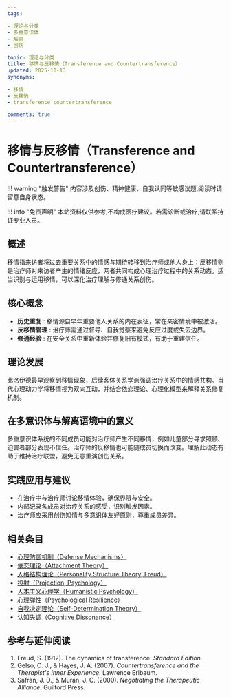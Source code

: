 ```yaml
---
tags:

- 理论与分类
- 多重意识体
- 解离
- 创伤

topic: 理论与分类
title: 移情与反移情（Transference and Countertransference）
updated: 2025-10-13
synonyms:

- 移情
- 反移情
- transference countertransference

comments: true
---
```


# 移情与反移情（Transference and Countertransference）

!!! warning "触发警告"
    内容涉及创伤、精神健康、自我认同等敏感议题,阅读时请留意自身状态。

!!! info "免责声明"
    本站资料仅供参考,不构成医疗建议。若需诊断或治疗,请联系持证专业人员。

## 概述

移情指来访者将过去重要关系中的情感与期待转移到治疗师或他人身上；反移情则是治疗师对来访者产生的情绪反应，两者共同构成心理治疗过程中的关系动态。适当识别与运用移情，可以深化治疗理解与修通关系创伤。

## 核心概念

- **历史重复** : 移情源自早年重要他人关系的内在表征，常在亲密情境中被激活。
- **反移情管理** : 治疗师需通过督导、自我觉察来避免反应过度或失去边界。
- **修通经验** : 在安全关系中重新体验并修复旧有模式，有助于重建信任。

## 理论发展

弗洛伊德最早观察到移情现象，后续客体关系学派强调治疗关系中的情感共构。当代心理动力学将移情视为双向互动，并结合依恋理论、心理化模型来解释关系修复机制。

## 在多意识体与解离语境中的意义

多重意识体系统的不同成员可能对治疗师产生不同移情，例如儿童部分寻求照顾、迫害者部分表现不信任。治疗师的反移情也可能随成员切换而改变。理解此动态有助于维持治疗联盟，避免无意重演创伤关系。

## 实践应用与建议

- 在治疗中与治疗师讨论移情体验，确保界限与安全。
- 内部记录各成员对治疗关系的感受，识别触发因素。
- 治疗师应采用创伤知情与多意识体友好原则，尊重成员差异。

## 相关条目

- [心理防御机制（Defense Mechanisms）](Defense-Mechanisms.md)
- [依恋理论（Attachment Theory）](Attachment-Theory.md)
- [人格结构理论（Personality Structure Theory, Freud）](Personality-Structure-Theory.md)
- [投射（Projection, Psychology）](Projection-Psychology.md)
- [人本主义心理学（Humanistic Psychology）](Humanistic-Psychology.md)
- [心理弹性（Psychological Resilience）](Psychological-Resilience.md)
- [自我决定理论（Self-Determination Theory）](Self-Determination-Theory.md)
- [认知失调（Cognitive Dissonance）](Cognitive-Dissonance.md)

## 参考与延伸阅读

1. Freud, S. (1912). The dynamics of transference. *Standard Edition*.
2. Gelso, C. J., & Hayes, J. A. (2007). *Countertransference and the Therapist's Inner Experience*. Lawrence Erlbaum.
3. Safran, J. D., & Muran, J. C. (2000). *Negotiating the Therapeutic Alliance*. Guilford Press.
